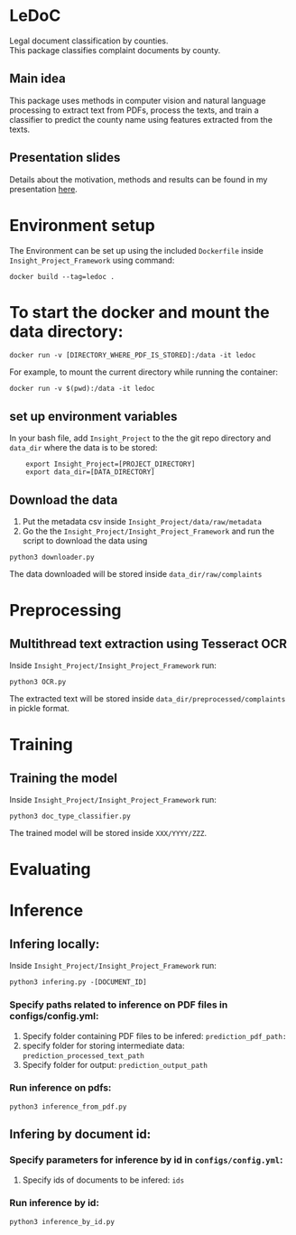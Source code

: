 # LeDoC
Legal document classification by counties.  
This package classifies complaint documents by county. 

## Main idea
This package uses methods in computer vision and natural language processing to extract text from PDFs, process the texts, and train a classifier to predict the county name using features extracted from the texts.

## Presentation slides
Details about the motivation, methods and results can be found in my presentation [here](https://docs.google.com/presentation/d/1BxIq04CDL6nZnhcKT7H9yd9UgOVkiYbF6GAWi6DUfXA/edit?usp=sharing).

# Environment setup
The Environment can be set up using the included `Dockerfile` inside `Insight_Project_Framework` using command:
```
docker build --tag=ledoc .
```

# To start the docker and mount the data directory:
```
docker run -v [DIRECTORY_WHERE_PDF_IS_STORED]:/data -it ledoc
```
For example, to mount the current directory while running the container:
```
docker run -v $(pwd):/data -it ledoc
```


## set up environment variables
In your bash file, add `Insight_Project` to the the git repo directory and `data_dir` where the data is to be stored:
```
    export Insight_Project=[PROJECT_DIRECTORY]
    export data_dir=[DATA_DIRECTORY]
```

## Download the data
1. Put the metadata csv inside `Insight_Project/data/raw/metadata`
2. Go the the `Insight_Project/Insight_Project_Framework` and run the script to download the data using
```
python3 downloader.py
```
The data downloaded will be stored inside `data_dir/raw/complaints`

# Preprocessing
## Multithread text extraction using Tesseract OCR
Inside `Insight_Project/Insight_Project_Framework` run:
```
python3 OCR.py
```
The extracted text will be stored inside `data_dir/preprocessed/complaints` in pickle format.

# Training
## Training the model
Inside `Insight_Project/Insight_Project_Framework` run:
```
python3 doc_type_classifier.py
```
The trained model will be stored inside `XXX/YYYY/ZZZ`.

# Evaluating

# Inference
## Infering locally:
Inside `Insight_Project/Insight_Project_Framework` run:
```
python3 infering.py -[DOCUMENT_ID]
```
### Specify paths related to inference on PDF files in configs/config.yml:
1. Specify folder containing PDF files to be infered: `prediction_pdf_path:`
2. specify folder for storing intermediate data: `prediction_processed_text_path`
3. Specify folder for output: `prediction_output_path`

### Run inference on pdfs:
```
python3 inference_from_pdf.py 
```

## Infering by document id:
### Specify parameters for inference by id in `configs/config.yml`: 
1. Specify ids of documents to be infered: `ids`
### Run inference by id:
```
python3 inference_by_id.py 
```
